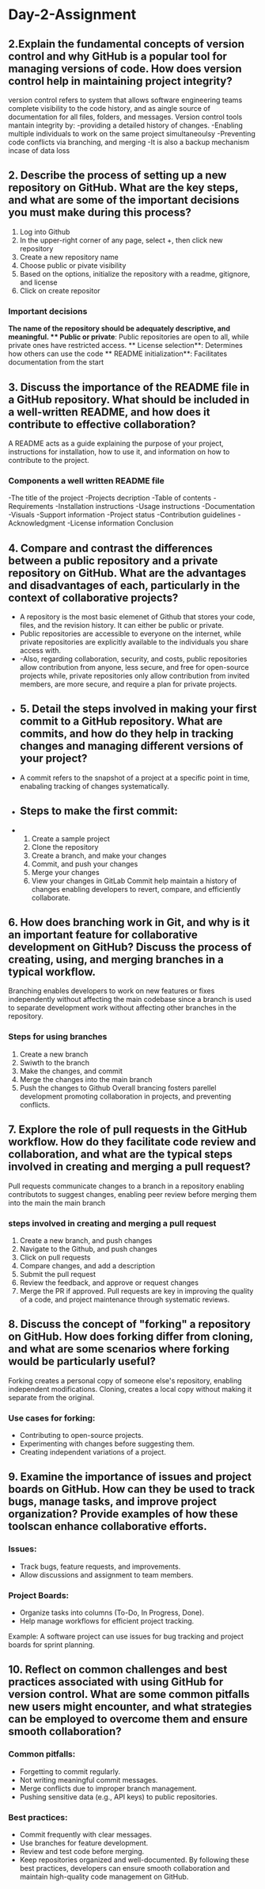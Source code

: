 # Day-2-Assignment
## 2.Explain the fundamental concepts of version control and why GitHub is a popular tool for managing versions of code. How does version control help in maintaining project integrity?
version control refers to system that allows software engineering teams complete visibility to the code history, and as aingle source of documentation for all files, folders, and messages.
Version control tools mantain integrity by:
-providing a detailed history of changes.
-Enabling multiple individuals to work on the same project simultaneoulsy
-Preventing code conflicts via branching, and merging
-It is also a backup mechanism incase of data loss
## 2. Describe the process of setting up a new repository on GitHub. What are the key steps, and what are some of the important decisions you must make during this process?
1. Log into Github
2. In the upper-right corner of any page, select +, then click new repository
3. Create a new repository name
4. Choose public or pivate visibility
5. Based on the options, initialize the repository with a readme, gitignore, and license
6. Click on create repositor
### Important decisions
**The name of the repository should be adequately descriptive, and meaningful.
** Public or private**: Public repositories are open to all, while private ones have restricted access.
** License selection**: Determines how others can use the code
** README initialization**: Facilitates documentation from the start
## 3. Discuss the importance of the README file in a GitHub repository. What should be included in a well-written README, and how does it contribute to effective collaboration?
A README acts as a guide explaining the purpose of your project, instructions for installation, how to use it, and information on how to contribute to the project.
### Components a well written README file
-The title of the project
-Projects decription
-Table of contents
-Requirements
-Installation instructions
-Usage instructions
-Documentation
-Visuals
-Support information
-Project status
-Contribution guidelines
-Acknowledgment
-License information
Conclusion
## 4. Compare and contrast the differences between a public repository and a private repository on GitHub. What are the advantages and disadvantages of each, particularly in the context of collaborative projects?
- A repository is the most basic elemenet of Github that stores your code, files, and the revision history. It can either be public or private.
- Public repositories are accessible to everyone on the internet, while private repositories are explicitly available to the individuals you share access with.
- -Also, regarding collaboration, security, and costs, public repositories allow contribution from anyone, less secure, and free for open-source projects while, private repositories only allow contribution from invited members, are more secure, and require a plan for private projects.
- ## 5. Detail the steps involved in making your first commit to a GitHub repository. What are commits, and how do they help in tracking changes and managing different versions of your project?
- A commit refers to the snapshot of a project at a specific point in time, enabaling tracking of changes systematically.
- ## Steps to make the first commit:
- 1. Create a sample project
  2. Clone the repository
  3. Create a branch, and make your changes
  4. Commit, and push your changes
  5.  Merge your changes
  6.  View your changes in GitLab
  Commit help maintain a history of changes enabling developers to revert, compare, and efficiently collaborate.
## 6. How does branching work in Git, and why is it an important feature for collaborative development on GitHub? Discuss the process of creating, using, and merging branches in a typical workflow.
Branching enables developers to work on new features or fixes independently without affecting the main codebase since a branch is used to separate development work without affecting other branches  in the repository.
### Steps  for using branches
1. Create a new branch
2. Swiwth to the branch
3. Make the changes, and commit
4. Merge the changes into the main branch
5. Push the changes to Github
Overall brancing fosters parellel development promoting collaboration in projects, and preventing conflicts.
## 7. Explore the role of pull requests in the GitHub workflow. How do they facilitate code review and collaboration, and what are the typical steps involved in creating and merging a pull request?
Pull requests communicate changes to a branch in a repository enabling contributots to suggest changes, enabling peer review before merging  them into the main the main branch
### steps involved in creating and merging a pull request
1. Create a new branch, and push changes
2. Navigate to the Github, and push changes
3. Click on pull requests
4. Compare changes, and add a description
5. Submit the pull request
6. Review the feedback, and approve or request changes
7. Merge the PR if approved.
Pull requests are key in improving the quality of a code, and project maintenance through systematic reviews.
## 8. Discuss the concept of "forking" a repository on GitHub. How does forking differ from cloning, and what are some scenarios where forking would be particularly useful?
Forking creates a personal copy of someone else's repository, enabling independent modifications. 
Cloning, creates a local copy without making it separate from the original.

### Use cases for forking:
- Contributing to open-source projects.
- Experimenting with changes before suggesting them.
- Creating independent variations of a project.
## 9. Examine the importance of issues and project boards on GitHub. How can they be used to track bugs, manage tasks, and improve project organization? Provide examples of how these toolscan enhance collaborative efforts.
### Issues:
- Track bugs, feature requests, and improvements.
- Allow discussions and assignment to team members.
### Project Boards:
- Organize tasks into columns (To-Do, In Progress, Done).
- Help manage workflows for efficient project tracking.

Example: A software project can use issues for bug tracking and project boards for sprint planning.

## 10. Reflect on common challenges and best practices associated with using GitHub for version control. What are some common pitfalls new users might encounter, and what strategies can be employed to overcome them and ensure smooth collaboration?
### Common pitfalls:
- Forgetting to commit regularly.
- Not writing meaningful commit messages.
- Merge conflicts due to improper branch management.
- Pushing sensitive data (e.g., API keys) to public repositories.
### Best practices:
- Commit frequently with clear messages.
- Use branches for feature development.
- Review and test code before merging.
- Keep repositories organized and well-documented.
By following these best practices, developers can ensure smooth collaboration and maintain high-quality code management on GitHub.
